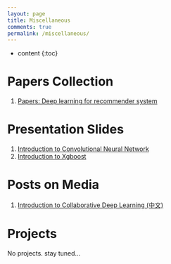 ```yaml
---
layout: page
title: Miscellaneous
comments: true
permalink: /miscellaneous/
---
```


* content
{:toc}


# Papers Collection
1. [Papers: Deep learning for recommender system](http://shuaizhang.tech/2017/03/13/Papers-Deep-Learning-for-Recommender-System/)

# Presentation Slides
1. [Introduction to Convolutional Neural Network](https://www.slideshare.net/ShuaiZhang33/lg-cnn20170213)
2. [Introduction to Xgboost](https://www.slideshare.net/ShuaiZhang33/rg-xgboost20170306)

# Posts on Media
1. [Introduction to Collaborative Deep Learning (中文)](http://mp.weixin.qq.com/s/AqgxnfR4h1FBRmmEe6uPqQ)


# Projects
No projects.
stay tuned...
